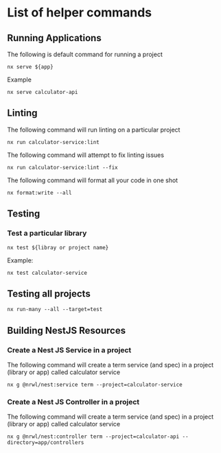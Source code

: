 # List of helper commands

## Running Applications

The following is default command for running a project

```
nx serve ${app}
```

Example

```
nx serve calculator-api
```

## Linting

The following command will run linting on a particular project

```
nx run calculator-service:lint
```

The following command will attempt to fix linting issues

```
nx run calculator-service:lint --fix
```

The following command will format all your code in one shot

```
nx format:write --all
```

## Testing

### Test a particular library

```
nx test ${libray or project name}
```

Example:

```
nx test calculator-service
```

## Testing all projects 

```
nx run-many --all --target=test
```

## Building NestJS Resources

### Create a Nest JS Service in a project

The following command will create a term service (and spec) in a project (library or app) called calculator service

```
nx g @nrwl/nest:service term --project=calculator-service
```

### Create a Nest JS Controller in a project

The following command will create a term service (and spec) in a project (library or app) called calculator service

```
nx g @nrwl/nest:controller term --project=calculator-api --directory=app/controllers
```
